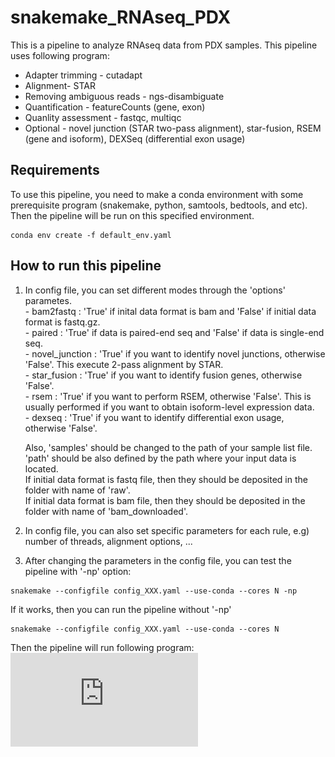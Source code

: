 # snakemake_RNAseq_PDX
This is a pipeline to analyze RNAseq data from PDX samples. This pipeline uses following program:    
* Adapter trimming - cutadapt  
* Alignment- STAR  
* Removing ambiguous reads - ngs-disambiguate  
* Quantification - featureCounts (gene, exon)  
* Quanlity assessment - fastqc, multiqc
* Optional - novel junction (STAR two-pass alignment), star-fusion, RSEM (gene and isoform), DEXSeq (differential exon usage)

Requirements
-
To use this pipeline, you need to make a conda environment with some prerequisite program (snakemake, python, samtools, bedtools, and etc). Then the pipeline will be run on this specified environment.  
```
conda env create -f default_env.yaml
```

How to run this pipeline
-
1. In config file, you can set different modes through the 'options' parametes.  
		- bam2fastq : 'True' if inital data format is bam and 'False' if initial data format is fastq.gz.  
		- paired : 'True' if data is paired-end seq and 'False' if data is single-end seq.  
		- novel_junction : 'True' if you want to identify novel junctions, otherwise 'False'. This execute 2-pass alignment by STAR.  
		- star_fusion : 'True' if you want to identify fusion genes, otherwise 'False'.  
		- rsem : 'True' if you want to perform RSEM, otherwise 'False'. This is usually performed if you want to obtain isoform-level expression data.  
		- dexseq : 'True' if you want to identify differential exon usage, otherwise 'False'.  
		
	Also, 'samples' should be changed to the path of your sample list file. 'path' should be also defined by the path where your input data is located.  
	If initial data format is fastq file, then they should be deposited in the folder with name of 'raw'.  
	If initial data format is bam file, then they should be deposited in the folder with name of 'bam_downloaded'.  
	
2. In config file, you can also set specific parameters for each rule, e.g) number of threads, alignment options, ...
	
3. After changing the parameters in the config file, you can test the pipeline with '-np' option:  
```
snakemake --configfile config_XXX.yaml --use-conda --cores N -np
```

   If it works, then you can run the pipeline without '-np'
```
snakemake --configfile config_XXX.yaml --use-conda --cores N
```
Then the pipeline will run following program:
![diagram](https://raw.githubusercontent.com/bynjh007/snakemake_RNAseq_PDX/master/dag.pdf)

